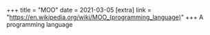 +++
title = "MOO"
date = 2021-03-05
[extra]
link = "https://en.wikipedia.org/wiki/MOO_(programming_language)"
+++
A programming language

